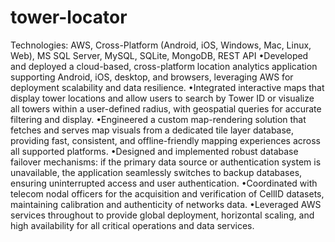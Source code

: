 # tower-locator
Technologies: AWS, Cross-Platform (Android, iOS, Windows, Mac, Linux, Web), MS SQL Server,
MySQL, SQLite, MongoDB, REST API
•Developed and deployed a cloud-based, cross-platform location analytics application supporting
Android, iOS, desktop, and browsers, leveraging AWS for deployment scalability and data resilience.
•Integrated interactive maps that display tower locations and allow users to search by Tower ID or
visualize all towers within a user-defined radius, with geospatial queries for accurate filtering and
display.
•Engineered a custom map-rendering solution that fetches and serves map visuals from a dedicated
tile layer database, providing fast, consistent, and offline-friendly mapping experiences across all
supported platforms.
•Designed and implemented robust database failover mechanisms: if the primary data source or
authentication system is unavailable, the application seamlessly switches to backup databases,
ensuring uninterrupted access and user authentication.
•Coordinated with telecom nodal officers for the acquisition and verification of CellID datasets,
maintaining calibration and authenticity of networks data.
•Leveraged AWS services throughout to provide global deployment, horizontal scaling, and high
availability for all critical operations and data services.
